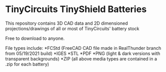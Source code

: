 # TinyCircuits TinyShield Batteries

This repository contains 3D CAD data and 2D dimensioned projections/drawings of all or most of TinyCircuits' battery stock

Free to download to anyone.

File types include:
*FCStd (FreeCAD CAD file made in RealThunder branch from 05/19/2021 build)
*IGES
*STL
*PDF
*PNG (light & dark versions with transparent backgrounds)
*ZIP (all above media types are contained in a .zip for each battery)